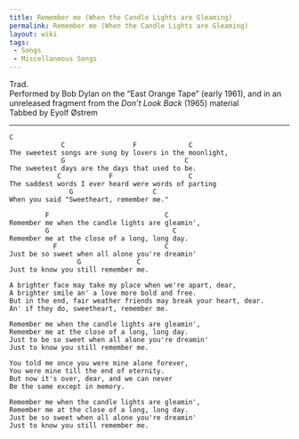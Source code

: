```yaml
---
title: Remember me (When the Candle Lights are Gleaming)
permalink: Remember me (When the Candle Lights are Gleaming)
layout: wiki
tags:
 - Songs
 - Miscellaneous Songs
---
```


Trad.  
Performed by Bob Dylan on the “East Orange Tape” (early 1961), and in an
unreleased fragment from the *Don’t Look Back* (1965) material  
Tabbed by Eyolf Østrem

* * * * *

    C
                 C                 F             C
    The sweetest songs are sung by lovers in the moonlight,
                 G                              C
    The sweetest days are the days that used to be.
                C            F                   C
    The saddest words I ever heard were words of parting
                   G                    C
    When you said "Sweetheart, remember me."

             F                             C
    Remember me when the candle lights are gleamin',
             G                               C
    Remember me at the close of a long, long day.
               F                           C
    Just be so sweet when all alone you're dreamin'
                     G              C
    Just to know you still remember me.

    A brighter face may take my place when we're apart, dear,
    A brighter smile an' a love more bold and free.
    But in the end, fair weather friends may break your heart, dear.
    An' if they do, sweetheart, remember me.

    Remember me when the candle lights are gleamin',
    Remember me at the close of a long, long day.
    Just to be so sweet when all alone you're dreamin'
    Just to know you still remember me.

    You told me once you were mine alone forever,
    You were mine till the end of eternity.
    But now it's over, dear, and we can never
    Be the same except in memory.

    Remember me when the candle lights are gleamin',
    Remember me at the close of a long, long day.
    Just be so sweet when all alone you're dreamin'
    Just to know you still remember me.
